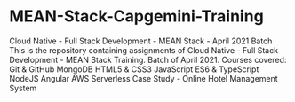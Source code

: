 # MEAN-Stack-Capgemini-Training
Cloud Native - Full Stack Development - MEAN Stack - April 2021 Batch
  This is the repository containing assignments of Cloud Native - Full Stack Development - MEAN Stack Training.
  Batch of April 2021.
  Courses covered:
    Git & GitHub
    MongoDB
    HTML5 & CSS3
    JavaScript
    ES6 & TypeScript
    NodeJS
    Angular
    AWS Serverless
    Case Study - Online Hotel Management System
